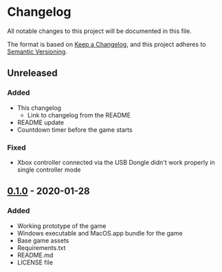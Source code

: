 # Changelog
All notable changes to this project will be documented in this file.

The format is based on [Keep a Changelog](https://keepachangelog.com/en/1.0.0/),
and this project adheres to [Semantic Versioning](https://semver.org/spec/v2.0.0.html).

## Unreleased
### Added
- This changelog
  - Link to changelog from the README
- README update
- Countdown timer before the game starts

### Fixed
- Xbox controller connected via the USB Dongle didn't work properly in single controller mode


## [0.1.0] - 2020-01-28
### Added
- Working prototype of the game
- Windows executable and MacOS.app bundle for the game
- Base game assets
- Requirements.txt
- README.md
- LICENSE file


[0.1.0]: https://github.com/bly852/food-wars/releases/tag/0.1.0
